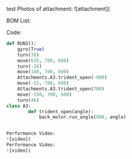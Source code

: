 test
 Photos of attachment:
![attachment](

BOM List:

Code:
```python
def RUN3():
    gyro(True)
    turn(70)
    move(635, 700, 600)
    turn(-26)
    move(140, 700, 600)
    Attachments.A3.trident_open(-900)
    move(-15, 700, 600)
    Attachments.A3.trident_open(700)
    move(-150, 700, 600)
    turn(46)
class A3:
        def trident_open(angle):
            back_motor.run_angle(800, angle)


Performance Video:
![video](
Performance Video:
![video](